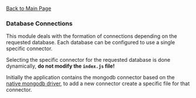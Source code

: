 [Back to Main Page](https://github.com/SorinGFS/express-access-proxy#configuration)

### Database Connections

This module deals with the formation of connections depending on the requested database. Each database can be configured to use a single specific connector.

Selecting the specific connector for the requested database is done dynamically, **do not modify the `index.js` file!**

Initially the application contains the mongodb connector based on the [native mongodb driver](https://github.com/mongodb/node-mongodb-native), to add a new connector create a specific file for that connector.